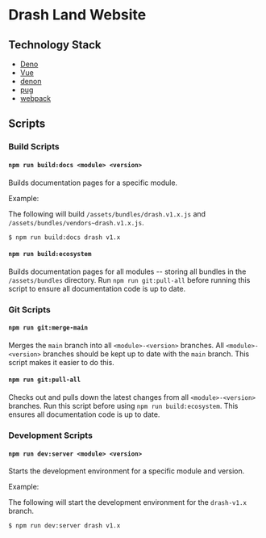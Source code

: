 # Drash Land Website

## Technology Stack

* [Deno](https://deno.land)
* [Vue](https://vuejs.org)
* [denon](https://github.com/denosaurs/denon)
* [pug](https://pugjs.org/api/getting-started.html)
* [webpack](https://webpack.js.org/)

## Scripts

### Build Scripts

#### `npm run build:docs <module> <version>`

Builds documentation pages for a specific module.

Example:

The following will build `/assets/bundles/drash.v1.x.js` and `/assets/bundles/vendors~drash.v1.x.js`.

```shell
$ npm run build:docs drash v1.x
```

#### `npm run build:ecosystem`

Builds documentation pages for all modules -- storing all bundles in the `/assets/bundles` directory. Run `npm run git:pull-all` before running this script to ensure all documentation code is up to date.

### Git Scripts

#### `npm run git:merge-main`

Merges the `main` branch into all `<module>-<version>` branches. All `<module>-<version>` branches should be kept up to date with the `main` branch. This script makes it easier to do this.

#### `npm run git:pull-all`

Checks out and pulls down the latest changes from all `<module>-<version>` branches. Run this script before using `npm run build:ecosystem`. This ensures all documentation code is up to date.

### Development Scripts

#### `npm run dev:server <module> <version>`

Starts the development environment for a specific module and version.

Example:

The following will start the development environment for the `drash-v1.x` branch.

```shell
$ npm run dev:server drash v1.x
```
